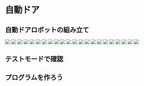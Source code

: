 # 自動ドア

## 自動ドアロボットの組み立て

<img src="../img/door_pic/1.png">
<img src="../img/door_pic/2.png">
<img src="../img/door_pic/3.png">
<img src="../img/door_pic/4.png">
<img src="../img/door_pic/5.png">
<img src="../img/door_pic/6.png">
<img src="../img/door_pic/7.png">
<img src="../img/door_pic/8.png">
<img src="../img/door_pic/9.png">
<img src="../img/door_pic/10.png">
<img src="../img/door_pic/11.png">
<img src="../img/door_pic/12.png">
<img src="../img/door_pic/13.png">
<img src="../img/door_pic/14.png">
<img src="../img/door_pic/15.png">
<img src="../img/door_pic/16.png">
<img src="../img/door_pic/17.png">
<img src="../img/door_pic/18.png">
<img src="../img/door_pic/19.png">
<img src="../img/door_pic/20.png">
<img src="../img/door_pic/21.png">
<img src="../img/door_pic/22.png">

## テストモードで確認

## プログラムを作ろう